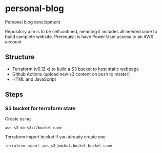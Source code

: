 # personal-blog
Personal blog development 

Repository aim is to be selfcontined, meaning it includes all needed code to build complete website. Prerequisit is have Power User access to an AWS account

## Structure
- Terraform (v0.12.x) to build a S3 bucket to host static webpage
- Github Actions (upload new s3 content on push to master)
- HTML and JavaScript


## Steps 

### S3 bucket for terraform state
Create using 
```
aws s3 mb s3://bucket-name
```


Terraform import bucket if you already create one
```
terraform import aws_s3_bucket.bucket bucket-name
```